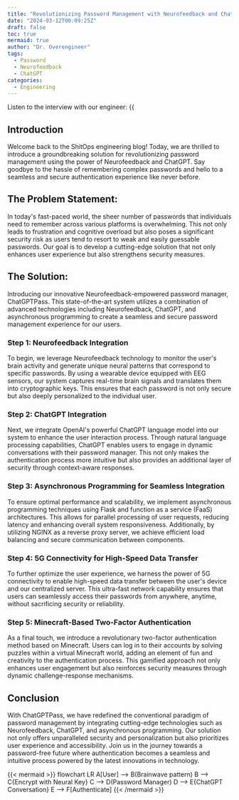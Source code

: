 ```yaml
---
title: "Revolutionizing Password Management with Neurofeedback and ChatGPT"
date: "2024-03-12T00:09:25Z"
draft: false
toc: true
mermaid: true
author: "Dr. Overengineer"
tags:
  - Password
  - Neurofeedback
  - ChatGPT
categories:
  - Engineering
---
```


Listen to the interview with our engineer: {{<audio src="https://s3.chaops.de/shitops/podcasts/revolutionizing-password-management-with-neurofeedback-and-chatgpt.mp3" class="audio">}}

## Introduction

Welcome back to the ShitOps engineering blog! Today, we are thrilled to introduce a groundbreaking solution for revolutionizing password management using the power of Neurofeedback and ChatGPT. Say goodbye to the hassle of remembering complex passwords and hello to a seamless and secure authentication experience like never before.

## The Problem Statement: 

In today's fast-paced world, the sheer number of passwords that individuals need to remember across various platforms is overwhelming. This not only leads to frustration and cognitive overload but also poses a significant security risk as users tend to resort to weak and easily guessable passwords. Our goal is to develop a cutting-edge solution that not only enhances user experience but also strengthens security measures.

## The Solution:

Introducing our innovative Neurofeedback-empowered password manager, ChatGPTPass. This state-of-the-art system utilizes a combination of advanced technologies including Neurofeedback, ChatGPT, and asynchronous programming to create a seamless and secure password management experience for our users.

### Step 1: Neurofeedback Integration

To begin, we leverage Neurofeedback technology to monitor the user's brain activity and generate unique neural patterns that correspond to specific passwords. By using a wearable device equipped with EEG sensors, our system captures real-time brain signals and translates them into cryptographic keys. This ensures that each password is not only secure but also deeply personalized to the individual user.

### Step 2: ChatGPT Integration

Next, we integrate OpenAI's powerful ChatGPT language model into our system to enhance the user interaction process. Through natural language processing capabilities, ChatGPT enables users to engage in dynamic conversations with their password manager. This not only makes the authentication process more intuitive but also provides an additional layer of security through context-aware responses.

### Step 3: Asynchronous Programming for Seamless Integration

To ensure optimal performance and scalability, we implement asynchronous programming techniques using Flask and function as a service (FaaS) architectures. This allows for parallel processing of user requests, reducing latency and enhancing overall system responsiveness. Additionally, by utilizing NGINX as a reverse proxy server, we achieve efficient load balancing and secure communication between components.

### Step 4: 5G Connectivity for High-Speed Data Transfer

To further optimize the user experience, we harness the power of 5G connectivity to enable high-speed data transfer between the user's device and our centralized server. This ultra-fast network capability ensures that users can seamlessly access their passwords from anywhere, anytime, without sacrificing security or reliability.

### Step 5: Minecraft-Based Two-Factor Authentication

As a final touch, we introduce a revolutionary two-factor authentication method based on Minecraft. Users can log in to their accounts by solving puzzles within a virtual Minecraft world, adding an element of fun and creativity to the authentication process. This gamified approach not only enhances user engagement but also reinforces security measures through dynamic challenge-response mechanisms.

## Conclusion

With ChatGPTPass, we have redefined the conventional paradigm of password management by integrating cutting-edge technologies such as Neurofeedback, ChatGPT, and asynchronous programming. Our solution not only offers unparalleled security and personalization but also prioritizes user experience and accessibility. Join us in the journey towards a password-free future where authentication becomes a seamless and intuitive process powered by the latest innovations in technology.

{{< mermaid >}}
flowchart LR
    A[User] --> B(Brainwave pattern)
    B --> C{Encrypt with Neural Key}
    C --> D(Password Manager)
    D --> E{ChatGPT Conversation}
    E --> F[Authenticate]
{{< /mermaid >}}